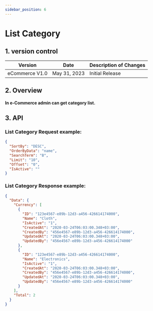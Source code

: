 ```yaml
---
sidebar_position: 6
---
```


# List Category

## 1. version control

| Version        | Date         | Description of Changes |
| -------------- | ------------ | ---------------------- |
| eCommerce V1.0 | May 31, 2023 | Initial Release        |

## 2. Overview

#### In e-Commerce admin can get category list.

## 3. API

### List Category Request example:

```json
{
  "SortBy": "DESC",
  "OrderByData": "name",
  "SearchTerm": "B",
  "Limit": "10",
  "Offset": "0",
  "IsActive": ""
}
```

### List Category Response example:

```json
{
  "Data": {
    "Currency": [
      {
        "ID": "123e4567-e89b-12d3-a456-426614174000",
        "Name": "Cloth",
        "IsActive": "1",
        "CreatedAt": "2020-03-24T06:03:00.348+03:00",
        "CreatedBy": "456e4567-e89b-12d3-a456-426614174000",
        "UpdatedAt": "2020-03-24T06:03:00.348+03:00",
        "UpdatedBy": "456e4567-e89b-12d3-a456-426614174000"
      },
      {
        "ID": "123e4567-e89b-12d3-a456-426614174000",
        "Name": "Electronics",
        "IsActive": "1",
        "CreatedAt": "2020-03-24T06:03:00.348+03:00",
        "CreatedBy": "456e4567-e89b-12d3-a456-426614174000",
        "UpdatedAt": "2020-03-24T06:03:00.348+03:00",
        "UpdatedBy": "456e4567-e89b-12d3-a456-426614174000"
      }
    ],
    "Total": 2
  }
}
```
